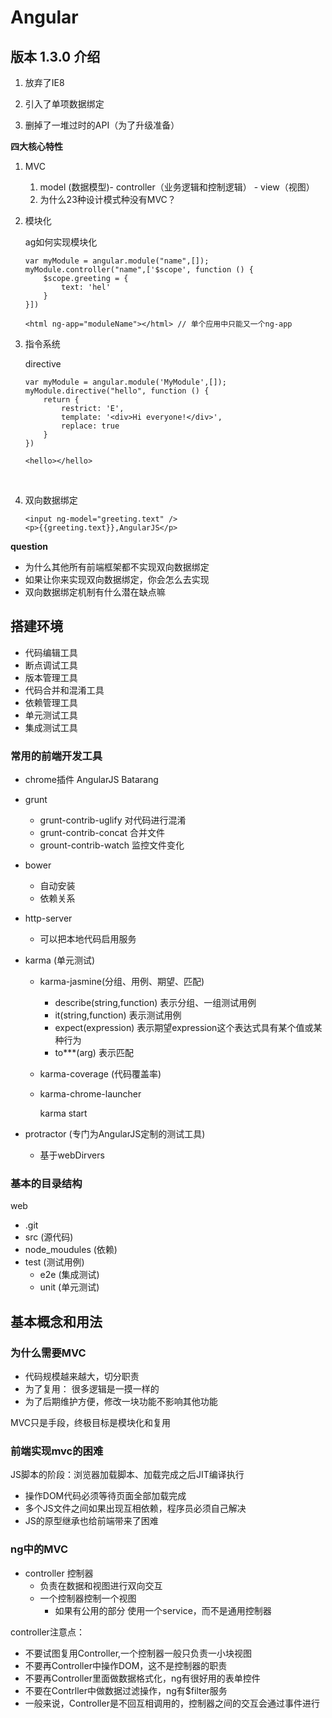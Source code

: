 # Angular

## 版本 1.3.0 介绍

1. 放弃了IE8

2. 引入了单项数据绑定

3. 删掉了一堆过时的API（为了升级准备）

**四大核心特性**

1. MVC

   1. model (数据模型)- controller（业务逻辑和控制逻辑） - view（视图）
   1. 为什么23种设计模式种没有MVC？

1. 模块化

   ag如何实现模块化

   ```
   var myModule = angular.module("name",[]);
   myModule.controller("name",['$scope', function () {
       $scope.greeting = {
           text: 'hel'
       }
   }])
   ```

   ```
   <html ng-app="moduleName"></html> // 单个应用中只能又一个ng-app
   ```

1. 指令系统

   directive

   ```
   var myModule = angular.module('MyModule',[]);
   myModule.directive("hello", function () {
       return {
           restrict: 'E',
           template: '<div>Hi everyone!</div>',
           replace: true
       }
   })
   ```

   ```
   <hello></hello>
   ```

   ​

1. 双向数据绑定

   ```
   <input ng-model="greeting.text" />
   <p>{{greeting.text}},AngularJS</p>
   ```

**question**

- 为什么其他所有前端框架都不实现双向数据绑定
- 如果让你来实现双向数据绑定，你会怎么去实现
- 双向数据绑定机制有什么潜在缺点嘛

## 搭建环境

- 代码编辑工具
- 断点调试工具
- 版本管理工具
- 代码合并和混淆工具
- 依赖管理工具
- 单元测试工具
- 集成测试工具

### 常用的前端开发工具

- chrome插件 AngularJS Batarang

- grunt
  - grunt-contrib-uglify 对代码进行混淆
  - grunt-contrib-concat 合并文件
  - grount-contrib-watch 监控文件变化

- bower
  - 自动安装
  - 依赖关系

- http-server
  - 可以把本地代码启用服务

- karma (单元测试)
  - karma-jasmine(分组、用例、期望、匹配)
    - describe(string,function) 表示分组、一组测试用例
    - it(string,function) 表示测试用例
    - expect(expression) 表示期望expression这个表达式具有某个值或某种行为
    - to***(arg) 表示匹配

  - karma-coverage (代码覆盖率)

  - karma-chrome-launcher

    karma start

- protractor (专门为AngularJS定制的测试工具)

  - 基于webDirvers

### 基本的目录结构

web

 - .git
 - src (源代码)
- node_moudules (依赖)
- test (测试用例)
  - e2e (集成测试)
  - unit (单元测试)



## 基本概念和用法

### 为什么需要MVC

- 代码规模越来越大，切分职责
- 为了复用： 很多逻辑是一摸一样的
- 为了后期维护方便，修改一块功能不影响其他功能

MVC只是手段，终极目标是模块化和复用

### 前端实现mvc的困难

JS脚本的阶段：浏览器加载脚本、加载完成之后JIT编译执行

- 操作DOM代码必须等待页面全部加载完成
- 多个JS文件之间如果出现互相依赖，程序员必须自己解决
- JS的原型继承也给前端带来了困难

### ng中的MVC

- controller 控制器
  - 负责在数据和视图进行双向交互
  - 一个控制器控制一个视图
    - 如果有公用的部分 使用一个service，而不是通用控制器

controller注意点：

- 不要试图复用Controller,一个控制器一般只负责一小块视图
- 不要再Controller中操作DOM，这不是控制器的职责
- 不要再Controller里面做数据格式化，ng有很好用的表单控件
- 不要在Contrller中做数据过滤操作，ng有$filter服务
- 一般来说，Controller是不回互相调用的，控制器之间的交互会通过事件进行

































